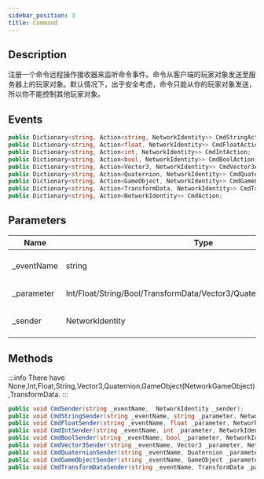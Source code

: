 ```yaml
---
sidebar_position: 3
title: Command
---
```

## Description

注册一个命令远程操作接收器来监听命令事件。命令从客户端的玩家对象发送至服务器上的玩家对象。默认情况下，出于安全考虑，命令只能从你的玩家对象发送，所以你不能控制其他玩家对象。

## Events

```cs
public Dictionary<string, Action<string, NetworkIdentity>> CmdStringAction;
public Dictionary<string, Action<float, NetworkIdentity>> CmdFloatAction;
public Dictionary<string, Action<int, NetworkIdentity>> CmdIntAction;
public Dictionary<string, Action<bool, NetworkIdentity>> CmdBoolAction;
public Dictionary<string, Action<Vector3, NetworkIdentity>> CmdVector3Action;
public Dictionary<string, Action<Quaternion, NetworkIdentity>> CmdQuaternionAction;
public Dictionary<string, Action<GameObject, NetworkIdentity>> CmdGameObjectAction;
public Dictionary<string, Action<TransformData, NetworkIdentity>> CmdTransformDataAction;
public Dictionary<string, Action<NetworkIdentity>> CmdAction;
```


## Parameters

| Name        | Type                                                                  | Description                 |
| ----------- | --------------------------------------------------------------------- | --------------------------- |
| \_eventName | string                                                                | Key of event dictnary       |
| \_parameter | Int/Float/String/Bool/TransformData/Vector3/Quaternion/NetkGameObject | Incomming data              |
| \_sender    | NetworkIdentity                                                       | Who sent this remote action |


## Methods

:::info
There have None,Int,Float,String,Vector3,Quaternion,GameObject(NetworkGameObject),TransformData.
:::

```cs title="Cmd Trigger"
public void CmdSender(string _eventName,  NetworkIdentity _sender);
public void CmdStringSender(string _eventName, string _parameter, NetworkIdentity _sender);
public void CmdFloatSender(string _eventName, float _parameter, NetworkIdentity _sender);
public void CmdIntSender(string _eventName, int _parameter, NetworkIdentity _sender);
public void CmdBoolSender(string _eventName, bool _parameter, NetworkIdentity _sender);
public void CmdVector3Sender(string _eventName, Vector3 _parameter, NetworkIdentity _sender);
public void CmdQuaternionSender(string _eventName, Quaternion _parameter, NetworkIdentity _sender);
public void CmdGameObjectSender(string _eventName, GameObject _parameter, NetworkIdentity _sender);
public void CmdTransformDataSender(string _eventName, TransformData _parameter, NetworkIdentity _sender);
```
